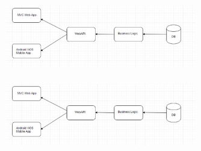 
<h1 align="center">
    <img alt="GoStack" src="arquitetura2.png" width="600px" />
</h1>

<h1 align="center">
    <img alt="GoStack" src="arquitetura2.png" width="600px" />
</h1>
